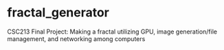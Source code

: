 # fractal_generator
CSC213 Final Project: Making a fractal utilizing GPU,  image generation/file management, and networking among computers
